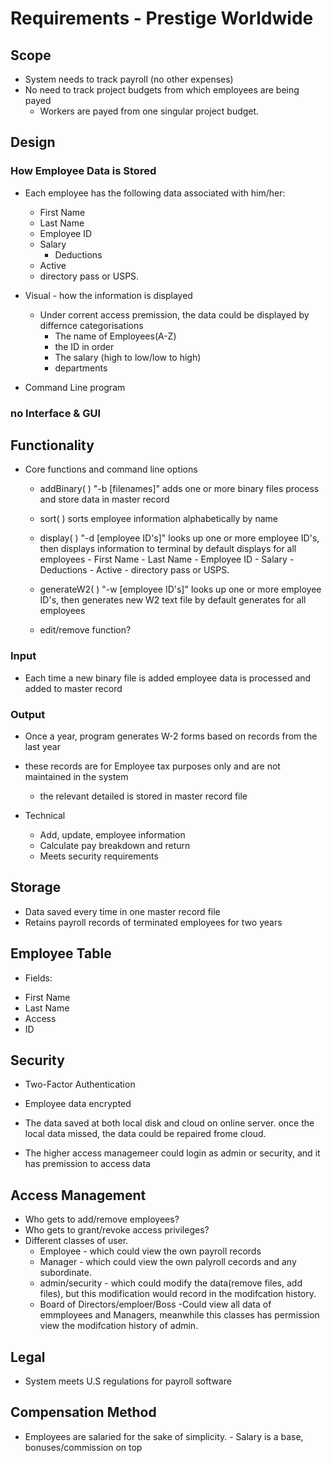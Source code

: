 # Requirements - Prestige Worldwide

## Scope

* System needs to track payroll (no other expenses)
* No need to track project budgets from which employees are being payed
	-  Workers are payed from one singular project budget.

## Design

### How Employee Data is Stored
* Each employee has the following data associated with him/her:
	- First Name
	- Last Name
	- Employee ID
	- Salary
		- Deductions
	- Active
	- directory pass or USPS.


* Visual - how the information is displayed
	- Under corrent access premission, the data could be displayed by differnce categorisations
		- The name of Employees(A-Z)
		- the ID in order
		- The salary (high to low/low to high)
		- departments
* Command Line program

### no Interface & GUI


## Functionality
*  Core functions and command line options
    -  addBinary( ) "-b [filenames]" 
            adds one or more binary files
            process and store data in master record
    
    - sort( )
        sorts employee information alphabetically by name
        
    - display( ) "-d [employee ID's]"
            looks up one or more employee ID's, then displays information to terminal
            by default displays for all employees
            - First Name
            - Last Name
            - Employee ID
            - Salary
            - Deductions
            - Active
            - directory pass or USPS.
            
    - generateW2( ) "-w [employee ID's]"
            looks up one or more employee ID's, then generates new W2 text file
            by default generates for all employees
            
    - edit/remove function?
        


### Input
* Each time a new binary file is added employee data is processed and added to master record

### Output

* Once a year, program generates W-2 forms based on records from the last year
* these records are for Employee tax purposes only and are not maintained in the system
	- the relevant detailed is stored in master record file

* Technical
    - Add, update, employee information
    - Calculate pay breakdown and return
    - Meets security requirements


## Storage
* Data saved every time in one master record file
* Retains payroll records of terminated employees for two years

## Employee Table
* Fields:
 - First Name
 - Last Name
 - Access
 - ID

## Security
* Two-Factor Authentication
* Employee data encrypted
* The data saved at both local disk and cloud on online server. once the local data missed, the data could be repaired frome cloud.


* The higher access managemeer could login as admin or security, and it has premission to access data

## Access Management
* Who gets to add/remove employees?
* Who gets to grant/revoke access privileges?
* Different classes of user.
	- Employee - which could view the own payroll records
	- Manager - which could view the own palyroll cecords and any subordinate.
	- admin/security - which could modify the data(remove files, add files), but this modification would record in the modifcation history.
	- Board of Directors/emploer/Boss -Could view all data of emmployees and Managers, meanwhile this classes has permission view the modifcation history of admin.

## Legal
* System meets U.S regulations for payroll software



## Compensation Method

* Employees are salaried for the sake of simplicity.
        - Salary is a base, bonuses/commission on top
